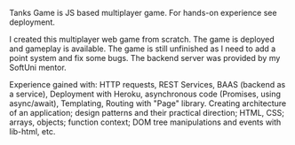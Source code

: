 Tanks Game is JS based multiplayer game. For hands-on experience see deployment.

I created this multiplayer web game from scratch. The game is deployed and gameplay is available. The game is still unfinished as I need to add a point system and fix some bugs. The backend server was provided by my SoftUni mentor.

Experience gained with: HTTP requests, REST Services, BAAS (backend as a service), Deployment with Heroku, asynchronous code (Promises, using async/await), Templating, Routing with "Page" library. Creating architecture of an application; design patterns and their practical direction; HTML, CSS; arrays, objects; function context; DOM tree manipulations and events with lib-html, etc.

